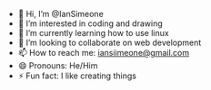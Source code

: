 - 👋 Hi, I’m @IanSimeone
- 👀 I’m interested in coding and drawing
- 🌱 I’m currently learning how to use linux
- 💞️ I’m looking to collaborate on web development
- 📫 How to reach me: iansiimeone@gmail.com
- 😄 Pronouns: He/Him
- ⚡ Fun fact: I like creating things

<!---
IanSimeone/IanSimeone is a ✨ special ✨ repository because its `README.md` (this file) appears on your GitHub profile.
You can click the Preview link to take a look at your changes.
--->

